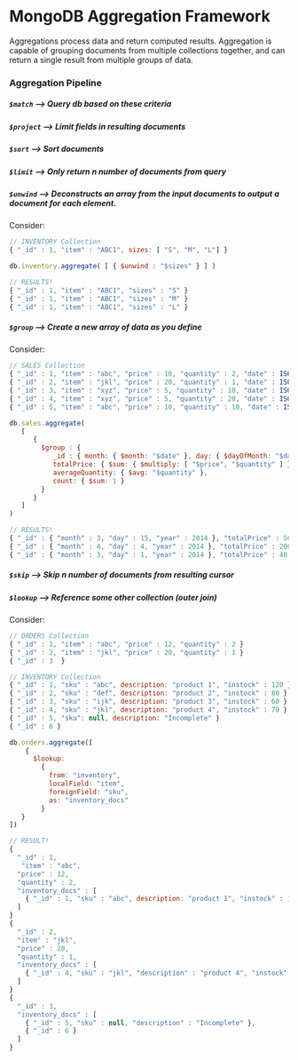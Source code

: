 # MongoDB Aggregation Framework
Aggregations process data and return computed results. Aggregation is capable of grouping documents from multiple collections together, and can return a single result from multiple groups of data.  
  
### Aggregation Pipeline
##### `$match` --> Query db based on these criteria
##### `$project` --> Limit fields in resulting documents
##### `$sort` --> Sort documents
##### `$limit` --> Only return n number of documents from query
##### `$unwind` --> Deconstructs an array from the input documents to output a document for *each* element.
Consider:  
  
```javascript
// INVENTORY Collection
{ "_id" : 1, "item" : "ABC1", sizes: [ "S", "M", "L"] }

db.inventory.aggregate( [ { $unwind : "$sizes" } ] )

// RESULTS!
{ "_id" : 1, "item" : "ABC1", "sizes" : "S" }
{ "_id" : 1, "item" : "ABC1", "sizes" : "M" }
{ "_id" : 1, "item" : "ABC1", "sizes" : "L" }
```

##### `$group` --> Create a new array of data as you define
Consider:  
  
```javascript
// SALES Collection
{ "_id" : 1, "item" : "abc", "price" : 10, "quantity" : 2, "date" : ISODate("2014-03-01T08:00:00Z") }
{ "_id" : 2, "item" : "jkl", "price" : 20, "quantity" : 1, "date" : ISODate("2014-03-01T09:00:00Z") }
{ "_id" : 3, "item" : "xyz", "price" : 5, "quantity" : 10, "date" : ISODate("2014-03-15T09:00:00Z") }
{ "_id" : 4, "item" : "xyz", "price" : 5, "quantity" : 20, "date" : ISODate("2014-04-04T11:21:39.736Z") }
{ "_id" : 5, "item" : "abc", "price" : 10, "quantity" : 10, "date" : ISODate("2014-04-04T21:23:13.331Z") }

db.sales.aggregate(
   [
      {
        $group : {
           _id : { month: { $month: "$date" }, day: { $dayOfMonth: "$date" }, year: { $year: "$date" } },
           totalPrice: { $sum: { $multiply: [ "$price", "$quantity" ] } },
           averageQuantity: { $avg: "$quantity" },
           count: { $sum: 1 }
        }
      }
   ]
)

// RESULTS!
{ "_id" : { "month" : 3, "day" : 15, "year" : 2014 }, "totalPrice" : 50, "averageQuantity" : 10, "count" : 1 }
{ "_id" : { "month" : 4, "day" : 4, "year" : 2014 }, "totalPrice" : 200, "averageQuantity" : 15, "count" : 2 }
{ "_id" : { "month" : 3, "day" : 1, "year" : 2014 }, "totalPrice" : 40, "averageQuantity" : 1.5, "count" : 2 }
```

##### `$skip` --> Skip n number of documents from resulting cursor
##### `$lookup` --> Reference some other collection (outer join)
Consider:  
  
```javascript
// ORDERS Collection
{ "_id" : 1, "item" : "abc", "price" : 12, "quantity" : 2 }
{ "_id" : 2, "item" : "jkl", "price" : 20, "quantity" : 1 }
{ "_id" : 3  }

// INVENTORY Collection
{ "_id" : 1, "sku" : "abc", description: "product 1", "instock" : 120 }
{ "_id" : 2, "sku" : "def", description: "product 2", "instock" : 80 }
{ "_id" : 3, "sku" : "ijk", description: "product 3", "instock" : 60 }
{ "_id" : 4, "sku" : "jkl", description: "product 4", "instock" : 70 }
{ "_id" : 5, "sku": null, description: "Incomplete" }
{ "_id" : 6 }

db.orders.aggregate([
    {
      $lookup:
        {
          from: "inventory",
          localField: "item",
          foreignField: "sku",
          as: "inventory_docs"
        }
   }
])

// RESULT!
{
  "_id" : 1,
   "item" : "abc",
  "price" : 12,
  "quantity" : 2,
  "inventory_docs" : [
    { "_id" : 1, "sku" : "abc", description: "product 1", "instock" : 120 }
  ]
}
{
  "_id" : 2,
  "item" : "jkl",
  "price" : 20,
  "quantity" : 1,
  "inventory_docs" : [
    { "_id" : 4, "sku" : "jkl", "description" : "product 4", "instock" : 70 }
  ]
}
{
  "_id" : 3,
  "inventory_docs" : [
    { "_id" : 5, "sku" : null, "description" : "Incomplete" },
    { "_id" : 6 }
  ]
}

```
